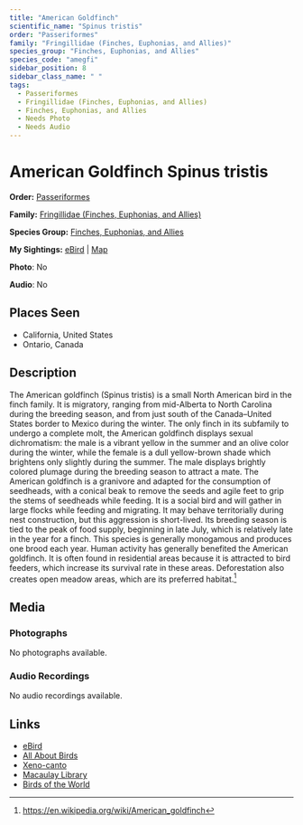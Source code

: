 ```yaml
---
title: "American Goldfinch"
scientific_name: "Spinus tristis"
order: "Passeriformes"
family: "Fringillidae (Finches, Euphonias, and Allies)"
species_group: "Finches, Euphonias, and Allies"
species_code: "amegfi"
sidebar_position: 8
sidebar_class_name: " "
tags: 
  - Passeriformes
  - Fringillidae (Finches, Euphonias, and Allies)
  - Finches, Euphonias, and Allies
  - Needs Photo
  - Needs Audio
---
```


# American Goldfinch <span className='sci_name'>Spinus tristis</span>

**Order:** [Passeriformes](/tags/passeriformes)

**Family:** [Fringillidae (Finches, Euphonias, and Allies)](/tags/fringillidae-finches-euphonias-and-allies)

**Species Group:** [Finches, Euphonias, and Allies](/tags/finches-euphonias-and-allies)

**My Sightings:** [eBird](https://ebird.org/lifelist?r=world&time=life&spp=amegfi) | [Map](/map?species_code=amegfi)

**Photo**: No 

**Audio**: No

## Places Seen

* California, United States
* Ontario, Canada

## Description
The American goldfinch (Spinus tristis) is a small North American bird in the finch family. It is migratory, ranging from mid-Alberta to North Carolina during the breeding season, and from just south of the Canada–United States border to Mexico during the winter.
The only finch in its subfamily to undergo a complete molt, the American goldfinch displays sexual dichromatism: the male is a vibrant yellow in the summer and an olive color during the winter, while the female is a dull yellow-brown shade which brightens only slightly during the summer. The male displays brightly colored plumage during the breeding season to attract a mate.
The American goldfinch is a granivore and adapted for the consumption of seedheads, with a conical beak to remove the seeds and agile feet to grip the stems of seedheads while feeding. It is a social bird and will gather in large flocks while feeding and migrating. It may behave territorially during nest construction, but this aggression is short-lived. Its breeding season is tied to the peak of food supply, beginning in late July, which is relatively late in the year for a finch. This species is generally monogamous and produces one brood each year.
Human activity has generally benefited the American goldfinch. It is often found in residential areas because it is attracted to bird feeders, which increase its survival rate in these areas. Deforestation also creates open meadow areas, which are its preferred habitat.[^1]

[^1]: https://en.wikipedia.org/wiki/American_goldfinch

## Media
### Photographs
No photographs available.

### Audio Recordings
No audio recordings available.

## Links
* [eBird](https://ebird.org/species/amegfi) 
* [All About Birds](https://www.allaboutbirds.org/guide/amegfi) 
* [Xeno-canto](https://www.xeno-canto.org/species/spinus-tristis) 
* [Macaulay Library](https://search.macaulaylibrary.org/catalog?taxonCode=amegfi&sort=rating_rank_desc)
* [Birds of the World](https://birdsoftheworld.org/bow/species/amegfi)
